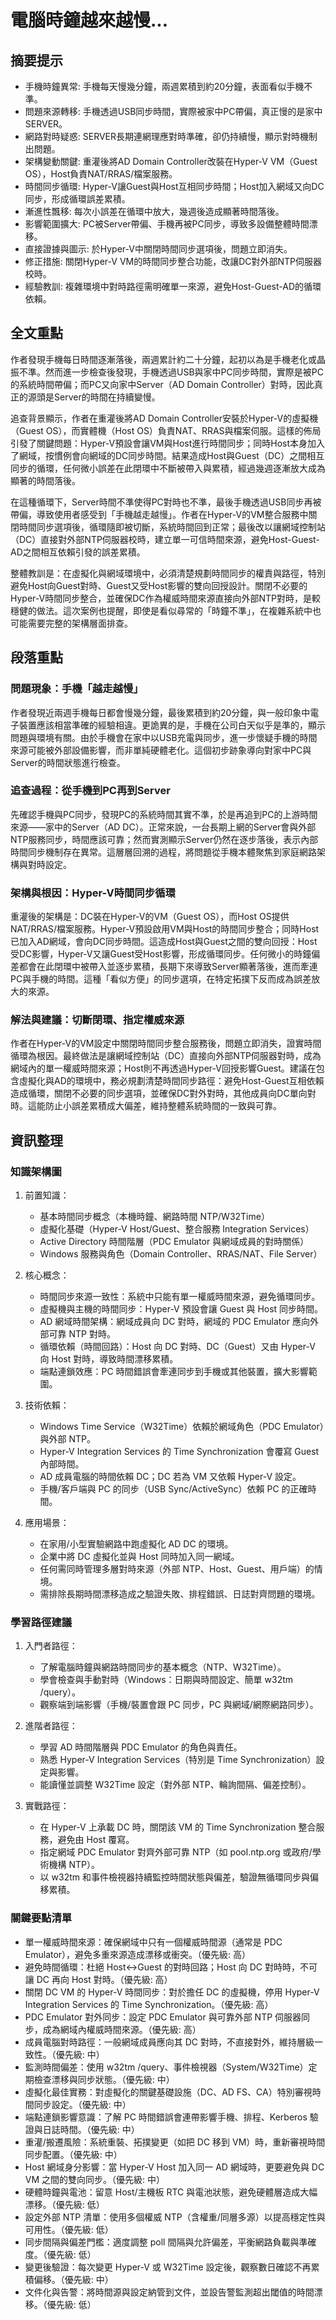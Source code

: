 # 電腦時鐘越來越慢...

## 摘要提示
- 手機時鐘異常: 手機每天慢幾分鐘，兩週累積到約20分鐘，表面看似手機不準。
- 問題來源轉移: 手機透過USB同步時間，實際被家中PC帶偏，真正慢的是家中SERVER。
- 網路對時疑惑: SERVER長期連網理應對時準確，卻仍持續慢，顯示對時機制出問題。
- 架構變動關鍵: 重灌後將AD Domain Controller改裝在Hyper-V VM（Guest OS），Host負責NAT/RRAS/檔案服務。
- 時間同步循環: Hyper-V讓Guest與Host互相同步時間；Host加入網域又向DC同步，形成循環誤差累積。
- 漸進性飄移: 每次小誤差在循環中放大，幾週後造成顯著時間落後。
- 影響範圍擴大: PC被Server帶偏、手機再被PC同步，導致多設備整體時間漂移。
- 直接證據與圖示: 於Hyper-V中關閉時間同步選項後，問題立即消失。
- 修正措施: 關閉Hyper-V VM的時間同步整合功能，改讓DC對外部NTP伺服器校時。
- 經驗教訓: 複雜環境中對時路徑需明確單一來源，避免Host-Guest-AD的循環依賴。

## 全文重點
作者發現手機每日時間逐漸落後，兩週累計約二十分鐘，起初以為是手機老化或晶振不準。然而進一步檢查後發現，手機透過USB與家中PC同步時間，實際是被PC的系統時間帶偏；而PC又向家中Server（AD Domain Controller）對時，因此真正的源頭是Server的時間在持續變慢。

追查背景顯示，作者在重灌後將AD Domain Controller安裝於Hyper-V的虛擬機（Guest OS），而實體機（Host OS）負責NAT、RRAS與檔案伺服。這樣的佈局引發了關鍵問題：Hyper-V預設會讓VM與Host進行時間同步；同時Host本身加入了網域，按慣例會向網域的DC同步時間。結果造成Host與Guest（DC）之間相互同步的循環，任何微小誤差在此閉環中不斷被帶入與累積，經過幾週逐漸放大成為顯著的時間落後。

在這種循環下，Server時間不準使得PC對時也不準，最後手機透過USB同步再被帶偏，導致使用者感受到「手機越走越慢」。作者在Hyper-V的VM整合服務中關閉時間同步選項後，循環隨即被切斷，系統時間回到正常；最後改以讓網域控制站（DC）直接對外部NTP伺服器校時，建立單一可信時間來源，避免Host-Guest-AD之間相互依賴引發的誤差累積。

整體教訓是：在虛擬化與網域環境中，必須清楚規劃時間同步的權責與路徑，特別避免Host向Guest對時、Guest又受Host影響的雙向回授設計。關閉不必要的Hyper-V時間同步整合，並確保DC作為權威時間來源直接向外部NTP對時，是較穩健的做法。這次案例也提醒，即使是看似尋常的「時鐘不準」，在複雜系統中也可能需要完整的架構層面排查。

## 段落重點
### 問題現象：手機「越走越慢」
作者發現近兩週手機每日都會慢幾分鐘，最後累積到約20分鐘，與一般印象中電子裝置應該相當準確的經驗相違。更詭異的是，手機在公司白天似乎是準的，顯示問題與環境有關。由於手機會在家中以USB充電與同步，進一步懷疑手機的時間來源可能被外部設備影響，而非單純硬體老化。這個初步跡象導向對家中PC與Server的時間狀態進行檢查。

### 追查過程：從手機到PC再到Server
先確認手機與PC同步，發現PC的系統時間其實不準，於是再追到PC的上游時間來源——家中的Server（AD DC）。正常來說，一台長期上網的Server會與外部NTP服務同步，時間應該可靠；然而實測顯示Server仍然在逐步落後，表示內部時間同步機制存在異常。這層層回溯的過程，將問題從手機本體聚焦到家庭網路架構與對時設定。

### 架構與根因：Hyper-V時間同步循環
重灌後的架構是：DC裝在Hyper-V的VM（Guest OS），而Host OS提供NAT/RRAS/檔案服務。Hyper-V預設啟用VM與Host的時間同步整合；同時Host已加入AD網域，會向DC同步時間。這造成Host與Guest之間的雙向回授：Host受DC影響，Hyper-V又讓Guest受Host影響，形成循環同步。任何微小的時鐘偏差都會在此閉環中被帶入並逐步累積，長期下來導致Server顯著落後，進而牽連PC與手機的時間。這種「看似方便」的同步選項，在特定拓撲下反而成為誤差放大的來源。

### 解法與建議：切斷閉環、指定權威來源
作者在Hyper-V的VM設定中關閉時間同步整合服務後，問題立即消失，證實時間循環為根因。最終做法是讓網域控制站（DC）直接向外部NTP伺服器對時，成為網域內的單一權威時間來源；Host則不再透過Hyper-V回授影響Guest。建議在包含虛擬化與AD的環境中，務必規劃清楚時間同步路徑：避免Host-Guest互相依賴造成循環，關閉不必要的同步選項，並確保DC對外對時，其他成員向DC單向對時。這能防止小誤差累積成大偏差，維持整體系統時間的一致與可靠。

## 資訊整理

### 知識架構圖
1. 前置知識：  
   - 基本時間同步概念（本機時鐘、網路時間 NTP/W32Time）  
   - 虛擬化基礎（Hyper-V Host/Guest、整合服務 Integration Services）  
   - Active Directory 時間階層（PDC Emulator 與網域成員的對時關係）  
   - Windows 服務與角色（Domain Controller、RRAS/NAT、File Server）

2. 核心概念：  
   - 時間同步來源一致性：系統中只能有單一權威時間來源，避免循環同步。  
   - 虛擬機與主機的時間同步：Hyper-V 預設會讓 Guest 與 Host 同步時間。  
   - AD 網域時間架構：網域成員向 DC 對時，網域的 PDC Emulator 應向外部可靠 NTP 對時。  
   - 循環依賴（時間回路）：Host 向 DC 對時、DC（Guest）又由 Hyper-V 向 Host 對時，導致時間漂移累積。  
   - 端點連鎖效應：PC 時間錯誤會牽連同步到手機或其他裝置，擴大影響範圍。

3. 技術依賴：  
   - Windows Time Service（W32Time）依賴於網域角色（PDC Emulator）與外部 NTP。  
   - Hyper-V Integration Services 的 Time Synchronization 會覆寫 Guest 內部時間。  
   - AD 成員電腦的時間依賴 DC；DC 若為 VM 又依賴 Hyper-V 設定。  
   - 手機/客戶端與 PC 的同步（USB Sync/ActiveSync）依賴 PC 的正確時間。

4. 應用場景：  
   - 在家用/小型實驗網路中跑虛擬化 AD DC 的環境。  
   - 企業中將 DC 虛擬化並與 Host 同時加入同一網域。  
   - 任何需同時管理多層對時來源（外部 NTP、Host、Guest、用戶端）的情境。  
   - 需排除長期時間漂移造成之驗證失敗、排程錯誤、日誌對齊問題的環境。

### 學習路徑建議
1. 入門者路徑：  
   - 了解電腦時鐘與網路時間同步的基本概念（NTP、W32Time）。  
   - 學會檢查與手動對時（Windows：日期與時間設定、簡單 w32tm /query）。  
   - 觀察端到端影響（手機/裝置會跟 PC 同步，PC 與網域/網際網路同步）。

2. 進階者路徑：  
   - 學習 AD 時間階層與 PDC Emulator 的角色與責任。  
   - 熟悉 Hyper-V Integration Services（特別是 Time Synchronization）設定與影響。  
   - 能讀懂並調整 W32Time 設定（對外部 NTP、輪詢間隔、偏差控制）。

3. 實戰路徑：  
   - 在 Hyper-V 上承載 DC 時，關閉該 VM 的 Time Synchronization 整合服務，避免由 Host 覆寫。  
   - 指定網域 PDC Emulator 對齊外部可靠 NTP（如 pool.ntp.org 或政府/學術機構 NTP）。  
   - 以 w32tm 和事件檢視器持續監控時間狀態與偏差，驗證無循環同步與偏移累積。

### 關鍵要點清單
- 單一權威時間來源：確保網域中只有一個權威時間源（通常是 PDC Emulator），避免多重來源造成漂移或衝突。（優先級: 高）
- 避免時間循環：杜絕 Host↔Guest 的對時回路；Host 向 DC 對時時，不可讓 DC 再向 Host 對時。（優先級: 高）
- 關閉 DC VM 的 Hyper-V 時間同步：對於擔任 DC 的虛擬機，停用 Hyper-V Integration Services 的 Time Synchronization。（優先級: 高）
- PDC Emulator 對外同步：設定 PDC Emulator 與可靠外部 NTP 伺服器同步，成為網域內權威時間來源。（優先級: 高）
- 成員電腦對時路徑：一般網域成員應向其 DC 對時，不直接對外，維持層級一致性。（優先級: 中）
- 監測時間偏差：使用 w32tm /query、事件檢視器（System/W32Time）定期檢查漂移與同步狀態。（優先級: 中）
- 虛擬化最佳實務：對虛擬化的關鍵基礎設施（DC、AD FS、CA）特別審視時間同步設定。（優先級: 中）
- 端點連鎖影響意識：了解 PC 時間錯誤會連帶影響手機、排程、Kerberos 驗證與日誌時間。（優先級: 中）
- 重灌/搬遷風險：系統重裝、拓撲變更（如把 DC 移到 VM）時，重新審視時間同步配置。（優先級: 中）
- Host 網域身分影響：當 Hyper-V Host 加入同一 AD 網域時，更要避免與 DC VM 之間的雙向同步。（優先級: 中）
- 硬體時鐘與電池：留意 Host/主機板 RTC 與電池狀態，避免硬體層造成大幅漂移。（優先級: 低）
- 設定外部 NTP 清單：使用多個權威 NTP（含權重/同層多源）以提高穩定性與可用性。（優先級: 低）
- 同步間隔與偏差門檻：適度調整 poll 間隔與允許偏差，平衡網路負載與準確度。（優先級: 低）
- 變更後驗證：每次變更 Hyper-V 或 W32Time 設定後，觀察數日確認不再累積偏移。（優先級: 中）
- 文件化與告警：將時間源與設定納管到文件，並設告警監測超出閾值的時間漂移。（優先級: 低）
